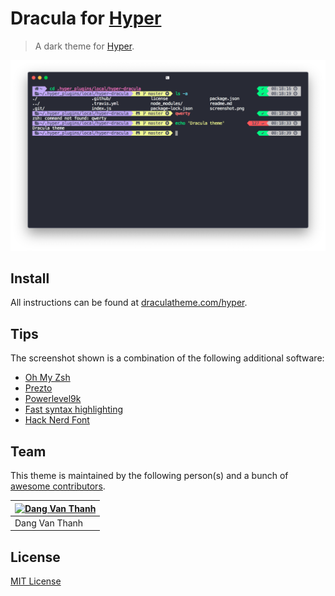 # Dracula for [Hyper](https://hyper.is)

> A dark theme for [Hyper](https://hyper.is).

![Screenshot](./screenshot.png)

## Install

All instructions can be found at [draculatheme.com/hyper](https://draculatheme.com/hyper).

## Tips

The screenshot shown is a combination of the following additional software:

- [Oh My Zsh](https://github.com/robbyrussell/oh-my-zsh)
- [Prezto](https://github.com/sorin-ionescu/prezto)
- [Powerlevel9k](https://github.com/Powerlevel9k/powerlevel9k#rbenv)
- [Fast syntax highlighting](https://github.com/zdharma/fast-syntax-highlighting)
- [Hack Nerd Font](https://github.com/ryanoasis/nerd-fonts/tree/master/patched-fonts/Hack)

## Team

This theme is maintained by the following person(s) and a bunch of [awesome contributors](https://github.com/dracula/hyper/graphs/contributors).

[![Dang Van Thanh](https://avatars2.githubusercontent.com/u/2674850?v=3&s=70)](https://github.com/dangvanthanh) |
--- | 
Dang Van Thanh | 

## License

[MIT License](./LICENSE)
